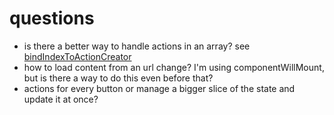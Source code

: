 # questions

* is there a better way to handle actions in an array? see [bindIndexToActionCreator](http://blog.scottlogic.com/2016/05/19/redux-reducer-arrays.html)
* how to load content from an url change? I'm using componentWillMount, but is there a way to do this even before that?
* actions for every button or manage a bigger slice of the state and update it at once?
